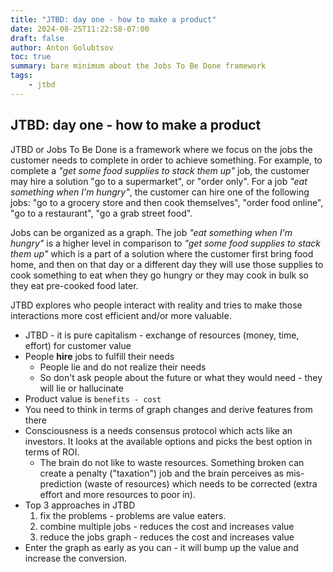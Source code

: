 ```yaml
---
title: "JTBD: day one - how to make a product"
date: 2024-08-25T11:22:58-07:00
draft: false
author: Anton Golubtsov
toc: true
summary: bare minimum about the Jobs To Be Done framework
tags:
    - jtbd
---
```


## JTBD: day one - how to make a product

JTBD or Jobs To Be Done is a framework where we focus on the jobs the customer needs to complete in order to achieve something. For example, to complete a _"get some food supplies to stack them up"_ job, the customer may hire a solution "go to a supermarket", or "order only". For a job _"eat something when I'm hungry"_, the customer can hire one of the following jobs: "go to a grocery store and then cook themselves", "order food online", "go to a restaurant", "go a grab street food".

Jobs can be organized as a graph. The job _"eat something when I'm hungry"_ is a higher level in comparison to _"get some food supplies to stack them up"_ which is a part of a solution where the customer first bring food home, and then on that day or a different day they will use those supplies to cook something to eat when they go hungry or they may cook in bulk so they eat pre-cooked food later.

JTBD explores who people interact with reality and tries to make those interactions more cost efficient and/or more valuable.

-   JTBD - it is pure capitalism - exchange of resources (money, time, effort) for customer value
-   People **hire** jobs to fulfill their needs
    -   People lie and do not realize their needs
    -   So don't ask people about the future or what they would need - they will lie or hallucinate
-   Product value is `benefits - cost`
-   You need to think in terms of graph changes and derive features from there
-   Consciousness is a needs consensus protocol which acts like an investors. It looks at the available options and picks the best option in terms of ROI.
    -   The brain do not like to waste resources. Something broken can create a penalty ("taxation") job and the brain perceives as mis-prediction (waste of resources) which needs to be corrected (extra effort and more resources to poor in).
-   Top 3 approaches in JTBD
    1.  fix the problems - problems are value eaters.
    2.  combine multiple jobs - reduces the cost and increases value
    3.  reduce the jobs graph - reduces the cost and increases value
-   Enter the graph as early as you can - it will bump up the value and increase the conversion.
